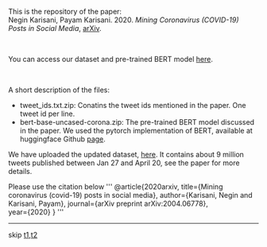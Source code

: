  This is the repository of the paper:<br/>
 Negin Karisani, Payam Karisani. 2020. *Mining Coronavirus (COVID-19) Posts in Social Media*, [arXiv](https://arxiv.org/abs/2004.06778).

<br/>

You can access our dataset and pre-trained BERT model [here](https://figshare.com/articles/dataset/Mining_Coronavirus_COVID-19_Posts_in_Social_Media/12597755).

<br/>

A short description of the files: <br/>
- tweet_ids.txt.zip: Conatins the tweet ids mentioned in the paper. One tweet id per line.
- bert-base-uncased-corona.zip: The pre-trained BERT model discussed in the paper. We used the pytorch implementation of BERT, available at huggingface Github [page](https://github.com/huggingface/transformers).

We have uploaded the updated dataset,  [here](https://figshare.com/articles/dataset/Mining_Coronavirus_COVID-19_Posts_in_Social_Media/12597755). It contains about 9 million tweets published between Jan 27 and April 20, see the paper for more details.

Please use the citation below
'''
@article{2020arxiv,
  title={Mining coronavirus (covid-19) posts in social media},
  author={Karisani, Negin and Karisani, Payam},
  journal={arXiv preprint arXiv:2004.06778},  
  year={2020}
}
'''

----
skip
[t1](https://www.mdpi.com/1999-4893/13/12/339/htm),[t2](https://www.mdpi.com/2227-9709/7/3/35/htm)



